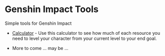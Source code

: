 # Genshin Impact Tools
Simple tools for Genshin Impact

- [Calculator](https://tokafew420.github.io/genshin-impact-tools/calculator.html) - Use this calculator to see how much of each resource you need to level your character from your current level to your end goal.

- More to come ... may be ...